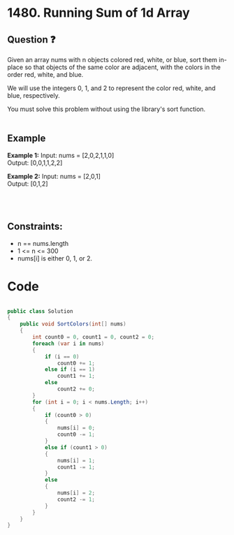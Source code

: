 # 1480. Running Sum of 1d Array
## Question ❓ <br>
Given an array nums with n objects colored red, white, or blue, sort them in-place so that objects of the same color are adjacent, with the colors in the order red, white, and blue.

We will use the integers 0, 1, and 2 to represent the color red, white, and blue, respectively.

You must solve this problem without using the library's sort function.
<br><br>

## Example

__Example 1:__
Input: nums = [2,0,2,1,1,0]   
Output: [0,0,1,1,2,2]
<br>

__Example 2:__  Input: nums = [2,0,1]  
Output: [0,1,2]  

<br>

<br>
  
## Constraints:

- n == nums.length
- 1 <= n <= 300
- nums[i] is either 0, 1, or 2.

# Code
```c#

public class Solution
{
    public void SortColors(int[] nums)
    {
        int count0 = 0, count1 = 0, count2 = 0;
        foreach (var i in nums)
        {
            if (i == 0)
                count0 += 1;
            else if (i == 1)
                count1 += 1;
            else
                count2 += 0;
        }
        for (int i = 0; i < nums.Length; i++)
        {
            if (count0 > 0)
            {
                nums[i] = 0;
                count0 -= 1;
            }
            else if (count1 > 0)
            {
                nums[i] = 1;
                count1 -= 1;
            }
            else
            {
                nums[i] = 2;
                count2 -= 1;
            }
        }
    }
}
```
